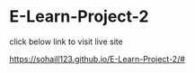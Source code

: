 # E-Learn-Project-2
click below link to visit live site

https://sohaill123.github.io/E-Learn-Project-2/#
